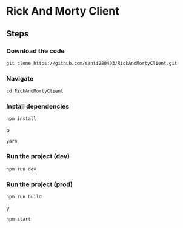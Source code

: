 # Rick And Morty Client

## Steps

### Download the code

```
git clone https://github.com/santi280403/RickAndMortyClient.git
```

### Navigate

```
cd RickAndMortyClient
```

### Install dependencies

```
npm install
```

o

```
yarn
```

### Run the project (dev)

```
npm run dev
```

### Run the project (prod)

```
npm run build
```

y

```
npm start
```
